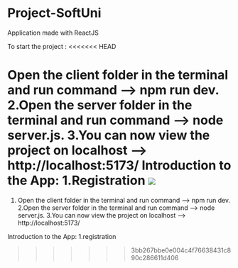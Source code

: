 # Project-SoftUni
Application made with ReactJS

To start the project :
<<<<<<< HEAD

Open the client folder in the terminal and run command --> npm run dev. 2.Open the server folder in the terminal and run command --> node server.js. 3.You can now view the project on localhost --> http://localhost:5173/
Introduction to the App:
 1.Registration
 ![]('./project-images/registration.png')
=======
1. Open the client folder in the terminal and run command -->
npm run dev.
2.Open the server folder in the terminal and run command -->
node server.js.
3.You can now view the project on localhost -->
http://localhost:5173/

Introduction to the App:
1.registration






>>>>>>> 3bb267bbe0e004c4f76638431c890c286611d406
